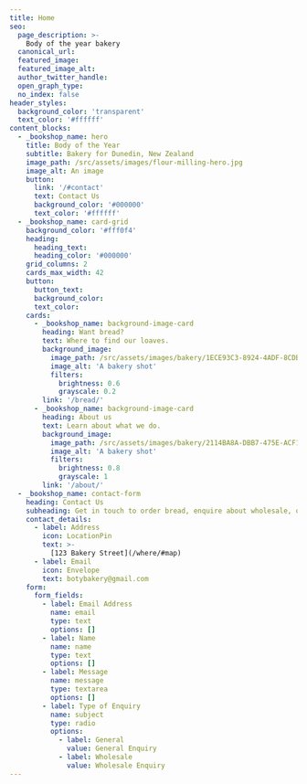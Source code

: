 ```yaml
---
title: Home
seo:
  page_description: >-
    Body of the year bakery
  canonical_url:
  featured_image:
  featured_image_alt:
  author_twitter_handle:
  open_graph_type:
  no_index: false
header_styles:
  background_color: 'transparent'
  text_color: '#ffffff'
content_blocks:
  - _bookshop_name: hero
    title: Body of the Year
    subtitle: Bakery for Dunedin, New Zealand
    image_path: /src/assets/images/flour-milling-hero.jpg
    image_alt: An image
    button:
      link: '/#contact'
      text: Contact Us
      background_color: '#000000'
      text_color: '#ffffff'
  - _bookshop_name: card-grid
    background_color: '#fff0f4'
    heading:
      heading_text:
      heading_color: '#000000'
    grid_columns: 2
    cards_max_width: 42
    button:
      button_text:
      background_color:
      text_color:
    cards:
      - _bookshop_name: background-image-card
        heading: Want bread?
        text: Where to find our loaves.
        background_image:
          image_path: /src/assets/images/bakery/1ECE93C3-8924-4ADF-8CDB-1A02D6D1CC04 2.jpg
          image_alt: 'A bakery shot'
          filters:
            brightness: 0.6
            grayscale: 0.2
        link: '/bread/'
      - _bookshop_name: background-image-card
        heading: About us
        text: Learn about what we do.
        background_image:
          image_path: /src/assets/images/bakery/2114BA8A-DBB7-475E-ACF1-DCA06107A23F.jpg
          image_alt: 'A bakery shot'
          filters:
            brightness: 0.8
            grayscale: 1
        link: '/about/'
  - _bookshop_name: contact-form
    heading: Contact Us
    subheading: Get in touch to order bread, enquire about wholesale, or ask us a question!
    contact_details:
      - label: Address
        icon: LocationPin
        text: >-
          [123 Bakery Street](/where/#map)
      - label: Email
        icon: Envelope
        text: botybakery@gmail.com
    form:
      form_fields:
        - label: Email Address
          name: email
          type: text
          options: []
        - label: Name
          name: name
          type: text
          options: []
        - label: Message
          name: message
          type: textarea
          options: []
        - label: Type of Enquiry
          name: subject
          type: radio
          options:
            - label: General
              value: General Enquiry
            - label: Wholesale
              value: Wholesale Enquiry
---
```

